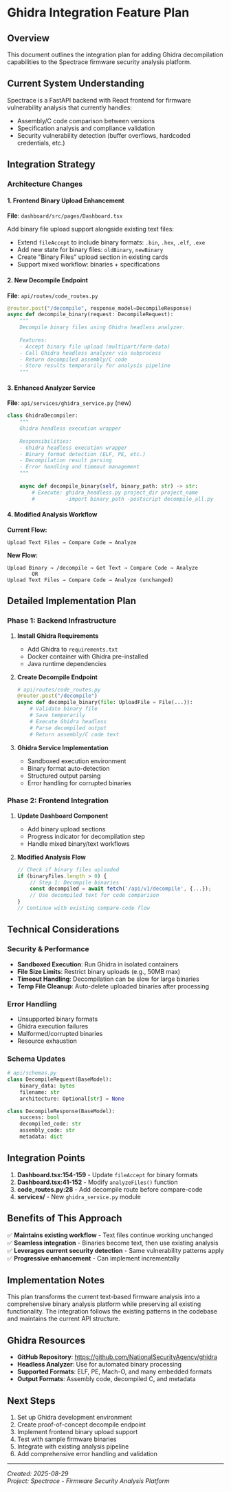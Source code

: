 # Ghidra Integration Feature Plan

## Overview
This document outlines the integration plan for adding Ghidra decompilation capabilities to the Spectrace firmware security analysis platform.

## Current System Understanding
Spectrace is a FastAPI backend with React frontend for firmware vulnerability analysis that currently handles:
- Assembly/C code comparison between versions
- Specification analysis and compliance validation
- Security vulnerability detection (buffer overflows, hardcoded credentials, etc.)

## Integration Strategy

### Architecture Changes

#### 1. Frontend Binary Upload Enhancement
**File**: `dashboard/src/pages/Dashboard.tsx`

Add binary file upload support alongside existing text files:
- Extend `fileAccept` to include binary formats: `.bin`, `.hex`, `.elf`, `.exe`
- Add new state for binary files: `oldBinary`, `newBinary`
- Create "Binary Files" upload section in existing cards
- Support mixed workflow: binaries + specifications

#### 2. New Decompile Endpoint
**File**: `api/routes/code_routes.py`

```python
@router.post("/decompile", response_model=DecompileResponse)
async def decompile_binary(request: DecompileRequest):
    """
    Decompile binary files using Ghidra headless analyzer.
    
    Features:
    - Accept binary file upload (multipart/form-data)
    - Call Ghidra headless analyzer via subprocess
    - Return decompiled assembly/C code
    - Store results temporarily for analysis pipeline
    """
```

#### 3. Enhanced Analyzer Service
**File**: `api/services/ghidra_service.py` (new)

```python
class GhidraDecompiler:
    """
    Ghidra headless execution wrapper
    
    Responsibilities:
    - Ghidra headless execution wrapper
    - Binary format detection (ELF, PE, etc.)
    - Decompilation result parsing
    - Error handling and timeout management
    """
    
    async def decompile_binary(self, binary_path: str) -> str:
        # Execute: ghidra_headless.py project_dir project_name 
        #          -import binary_path -postscript decompile_all.py
```

#### 4. Modified Analysis Workflow

**Current Flow:**
```
Upload Text Files → Compare Code → Analyze
```

**New Flow:**
```
Upload Binary → /decompile → Get Text → Compare Code → Analyze
        OR
Upload Text Files → Compare Code → Analyze (unchanged)
```

## Detailed Implementation Plan

### Phase 1: Backend Infrastructure

1. **Install Ghidra Requirements**
   - Add Ghidra to `requirements.txt`
   - Docker container with Ghidra pre-installed
   - Java runtime dependencies

2. **Create Decompile Endpoint**
   ```python
   # api/routes/code_routes.py
   @router.post("/decompile")
   async def decompile_binary(file: UploadFile = File(...)):
       # Validate binary file
       # Save temporarily 
       # Execute Ghidra headless
       # Parse decompiled output
       # Return assembly/C code text
   ```

3. **Ghidra Service Implementation**
   - Sandboxed execution environment
   - Binary format auto-detection
   - Structured output parsing
   - Error handling for corrupted binaries

### Phase 2: Frontend Integration

1. **Update Dashboard Component**
   - Add binary upload sections
   - Progress indicator for decompilation step
   - Handle mixed binary/text workflows

2. **Modified Analysis Flow**
   ```typescript
   // Check if binary files uploaded
   if (binaryFiles.length > 0) {
       // Step 1: Decompile binaries
       const decompiled = await fetch('/api/v1/decompile', {...});
       // Use decompiled text for code comparison
   }
   // Continue with existing compare-code flow
   ```

## Technical Considerations

### Security & Performance
- **Sandboxed Execution**: Run Ghidra in isolated containers
- **File Size Limits**: Restrict binary uploads (e.g., 50MB max)
- **Timeout Handling**: Decompilation can be slow for large binaries
- **Temp File Cleanup**: Auto-delete uploaded binaries after processing

### Error Handling
- Unsupported binary formats
- Ghidra execution failures
- Malformed/corrupted binaries
- Resource exhaustion

### Schema Updates
```python
# api/schemas.py
class DecompileRequest(BaseModel):
    binary_data: bytes
    filename: str
    architecture: Optional[str] = None

class DecompileResponse(BaseModel):
    success: bool
    decompiled_code: str
    assembly_code: str
    metadata: dict
```

## Integration Points

1. **Dashboard.tsx:154-159** - Update `fileAccept` for binary formats
2. **Dashboard.tsx:41-152** - Modify `analyzeFiles()` function 
3. **code_routes.py:28** - Add decompile route before compare-code
4. **services/** - New `ghidra_service.py` module

## Benefits of This Approach

✅ **Maintains existing workflow** - Text files continue working unchanged  
✅ **Seamless integration** - Binaries become text, then use existing analysis  
✅ **Leverages current security detection** - Same vulnerability patterns apply  
✅ **Progressive enhancement** - Can implement incrementally  

## Implementation Notes

This plan transforms the current text-based firmware analysis into a comprehensive binary analysis platform while preserving all existing functionality. The integration follows the existing patterns in the codebase and maintains the current API structure.

## Ghidra Resources

- **GitHub Repository**: https://github.com/NationalSecurityAgency/ghidra
- **Headless Analyzer**: Use for automated binary processing
- **Supported Formats**: ELF, PE, Mach-O, and many embedded formats
- **Output Formats**: Assembly code, decompiled C, and metadata

## Next Steps

1. Set up Ghidra development environment
2. Create proof-of-concept decompile endpoint
3. Implement frontend binary upload support
4. Test with sample firmware binaries
5. Integrate with existing analysis pipeline
6. Add comprehensive error handling and validation

---

*Created: 2025-08-29*  
*Project: Spectrace - Firmware Security Analysis Platform*